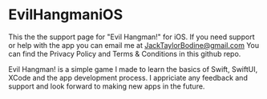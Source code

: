 # EvilHangmaniOS

This the the support page for "Evil Hangman!" for iOS. If you need support or help with the app you can email me at JackTaylorBodine@gmail.com
You can find the Privacy Policy and Terms & Conditions in this github repo.

Evil Hangman! is a simple game I made to learn the basics of Swift, SwiftUI, XCode and the app development process. I appriciate any feedback and support and look forward to making new apps in the future.

